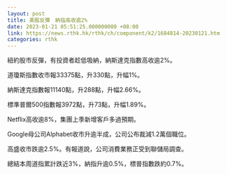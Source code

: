 ```yaml
---
layout: post
title: 美股反彈　納指高收逾2%
date: 2023-01-21 05:51:25.000000000 +08:00
link: https://news.rthk.hk/rthk/ch/component/k2/1684814-20230121.htm
categories: rthk
---
```


紐約股市反彈，有投資者趁低吸納，納斯達克指數高收逾2%。

道瓊斯指數收市報33375點，升330點，升幅1%。

納斯達克指數報11140點，升288點，升幅2.66%。

標準普爾500指數報3972點，升73點，升幅1.89%。

Netflix高收逾8%，集團上季新增客戶多過預期。

Google母公司Alphabet收市升逾半成，公司公布裁減1.2萬個職位。

高盛收市跌逾2.5%。有報道說，公司消費業務正受到聯儲局調查。

總結本周道指累計跌近3%，納指升逾0.5%，標普指數跌約0.7%。
